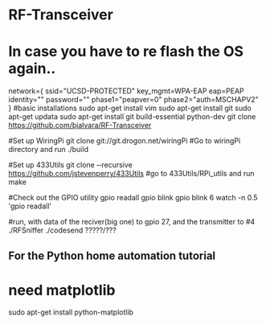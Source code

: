 # RF-Transceiver

# In case you have to re flash the OS again..
network={
    ssid="UCSD-PROTECTED"
    key_mgmt=WPA-EAP
    eap=PEAP
    identity=""
    password=""
    phase1="peapver=0"
    phase2="auth=MSCHAPV2"
}
#basic installations
sudo apt-get install vim
sudo apt-get install git
sudo apt-get updata
sudo apt-get install git build-essential python-dev
git clone https://github.com/bjalvara/RF-Transceiver

#Set up WiringPi
git clone git://git.drogon.net/wiringPi
#Go to wiringPi directory and run
./build

#Set up 433Utils
git clone ‑‑recursive https://github.com/jstevenperry/433Utils
#go to 433Utils/RPi_utils and run 
make

#Check out the GPIO utility
gpio readall
gpio blink
gpio blink 6
watch -n 0.5 'gpio readall'

#run, with data of the reciver(big one) to gpio 27, and the transmitter to #4
./RFSniffer 
./codesend ?????/???

##
##
##
## For the Python home automation tutorial

# need matplotlib
sudo apt-get install python-matplotlib
